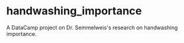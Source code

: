 # handwashing_importance
A DataCamp project on Dr. Semmelweis's research on handwashing importance.
